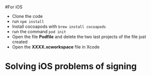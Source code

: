 #For iOS

* Clone the code
* run `npm install`
* Install cocoapods with `brew install cocoapods`
* run the command `pod init`
* Open the file **Podfile** and delete the two last projects of the file just created
* Open the **XXXX.xcworkspace** file in Xcode


# Solving iOS problems of signing 
